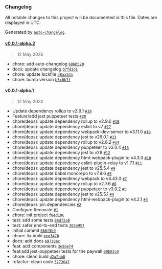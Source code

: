 ### Changelog

All notable changes to this project will be documented in this file. Dates are displayed in UTC.

Generated by [`auto-changelog`](https://github.com/CookPete/auto-changelog).

#### [v0.0.1-alpha.2](https://github.com/p3ol/react-access/compare/v0.0.1-alpha.1...v0.0.1-alpha.2)

> 12 May 2020

- chore: add auto-changelog [`606b529`](https://github.com/p3ol/react-access/commit/606b52950753cc10ac87a9a308e50cd495a8c1f6)
- docs: update changelog [`b7fd3d1`](https://github.com/p3ol/react-access/commit/b7fd3d10c6525672369d368df6087baee24e20e4)
- chore: update lockfile [`d8aa2da`](https://github.com/p3ol/react-access/commit/d8aa2dac6bf78d98481e269b5ac64347054b708b)
- chore: bump version [`b3c0b7f`](https://github.com/p3ol/react-access/commit/b3c0b7f01f91bc3bf4700105bebb442fc8e2610e)

#### v0.0.1-alpha.1

> 12 May 2020

- Update dependency rollup to v2.9.1 [`#19`](https://github.com/p3ol/react-access/pull/19)
- Feature/add jest puppeteer tests [`#20`](https://github.com/p3ol/react-access/pull/20)
- chore(deps): update dependency rollup to v2.9.0 [`#18`](https://github.com/p3ol/react-access/pull/18)
- chore(deps): update dependency eslint to v7 [`#17`](https://github.com/p3ol/react-access/pull/17)
- chore(deps): update dependency webpack-dev-server to v3.11.0 [`#16`](https://github.com/p3ol/react-access/pull/16)
- chore(deps): update dependency jest to v26.0.1 [`#13`](https://github.com/p3ol/react-access/pull/13)
- chore(deps): update dependency rollup to v2.8.2 [`#14`](https://github.com/p3ol/react-access/pull/14)
- chore(deps): update dependency puppeteer to v3.0.4 [`#15`](https://github.com/p3ol/react-access/pull/15)
- chore(deps): update dependency jest to v26 [`#12`](https://github.com/p3ol/react-access/pull/12)
- chore(deps): update dependency html-webpack-plugin to v4.3.0 [`#10`](https://github.com/p3ol/react-access/pull/10)
- chore(deps): update dependency eslint-plugin-relay to v1.7.1 [`#11`](https://github.com/p3ol/react-access/pull/11)
- chore(deps): update dependency jest to v25.5.4 [`#9`](https://github.com/p3ol/react-access/pull/9)
- chore(deps): update babel monorepo to v7.9.6 [`#8`](https://github.com/p3ol/react-access/pull/8)
- chore(deps): update dependency webpack to v4.43.0 [`#7`](https://github.com/p3ol/react-access/pull/7)
- chore(deps): update dependency rollup to v2.7.6 [`#6`](https://github.com/p3ol/react-access/pull/6)
- chore(deps): update dependency puppeteer to v3.0.2 [`#5`](https://github.com/p3ol/react-access/pull/5)
- chore(deps): update dependency jest to v25.5.1 [`#4`](https://github.com/p3ol/react-access/pull/4)
- chore(deps): update dependency html-webpack-plugin to v4.2.1 [`#3`](https://github.com/p3ol/react-access/pull/3)
- chore(deps): pin dependencies [`#2`](https://github.com/p3ol/react-access/pull/2)
- Configure Renovate [`#1`](https://github.com/p3ol/react-access/pull/1)
- chore: init project [`f8ed196`](https://github.com/p3ol/react-access/commit/f8ed196d37425b9e82161127708596e4a9a4680e)
- test: add some tests [`08df2a0`](https://github.com/p3ol/react-access/commit/08df2a09d16a2ad6042fb1aa988e22a86e7ea0c5)
- test: safer end-to-end tests [`262e957`](https://github.com/p3ol/react-access/commit/262e957673731d859314f2f252e7f9298f60f150)
- Initial commit [`668f5b9`](https://github.com/p3ol/react-access/commit/668f5b92c680e2def0ce6191acd9d8c63bd21c5b)
- chore: fix build [`eee347b`](https://github.com/p3ol/react-access/commit/eee347b3a61220fef9a67a4ca6264db44d903d05)
- docs: add docs [`a9738ec`](https://github.com/p3ol/react-access/commit/a9738ec22387c8055c52fc40ecdddceb92c366ec)
- feat: add components [`3e9be74`](https://github.com/p3ol/react-access/commit/3e9be74c83fa5d9212f0cf4b363b83c68a9bb5b3)
- feat:add jest-puppeteer tests for the paywall [`00b82c0`](https://github.com/p3ol/react-access/commit/00b82c066c2b7b9aab72641adce3b528229ec20d)
- chore: clean build [`d2a2bb0`](https://github.com/p3ol/react-access/commit/d2a2bb0deeadbdbb31cc597e73fc6161caee6c4f)
- refactor: clean code [`3773647`](https://github.com/p3ol/react-access/commit/37736476b72a95246bcd77b2bd51545f3c218740)
